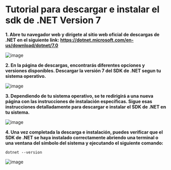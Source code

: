 # Tutorial para descargar e instalar el sdk de .NET Version 7

**1. Abre tu navegador web y dirígete al sitio web oficial de descargas de .NET en el siguiente link: https://dotnet.microsoft.com/en-us/download/dotnet/7.0**

![image](https://github.com/PriBaez/PracticaScrum/assets/70114031/00985237-7826-4834-b555-4dff0ce92360)


**2. En la página de descargas, encontrarás diferentes opciones y versiones disponibles. Descargar la versión 7 del SDK de .NET segun tu sistema operativo.**

![image](https://github.com/PriBaez/PracticaScrum/assets/70114031/6ebaf966-c487-4049-a0ba-9ffb5453204c)


**3. Dependiendo de tu sistema operativo, se te redirigirá a una nueva página con las instrucciones de instalación específicas. Sigue esas instrucciones detalladamente para descargar e instalar el SDK de .NET en tu sistema.**

![image](https://github.com/PriBaez/PracticaScrum/assets/70114031/3abb617a-325a-4ef1-a7d6-6af3eaa27a33)


**4. Una vez completada la descarga e instalación, puedes verificar que el SDK de .NET se haya instalado correctamente abriendo una terminal o una ventana del símbolo del sistema y ejecutando el siguiente comando:**


`dotnet --version`

![image](https://github.com/PriBaez/PracticaScrum/assets/70114031/5ced842f-1b4a-4f97-8dcb-84c6aa315dce)
